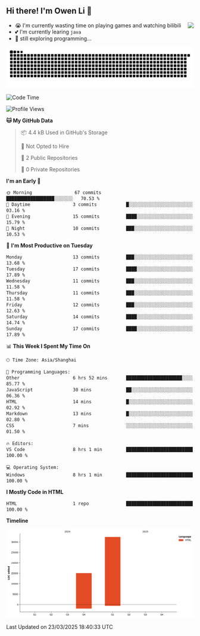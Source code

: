 ## Hi there! I'm Owen Li 👋

<a href="https://github.com/owenllli">
  <img align="right" src="https://github-readme-stats.vercel.app/api/top-langs/?username=owenllli&layout=normal" />
</a>

- 😭 I'm currently wasting time on playing games and watching bilibili
- 💕 I'm currently learing `java`
- 🤔 still exploring programming...

<!--
![Top Langs](https://github-readme-stats.vercel.app/api/top-langs/?username=owenllli&layout=normal)
-->

<picture>
  <source media="(prefers-color-scheme: dark)" srcset="https://raw.githubusercontent.com/owenllli/owenllli/output/github-snake-dark.svg" />
  <source media="(prefers-color-scheme: light)" srcset="https://raw.githubusercontent.com/owenllli/owenllli/output/github-snake.svg" />
  <img alt="github-snake" src="https://raw.githubusercontent.com/owenllli/owenllli/output/github-snake.svg" />
</picture>

<!--START_SECTION:waka-->
![Code Time](http://img.shields.io/badge/Code%20Time-113%20hrs%2034%20mins-blue)

![Profile Views](http://img.shields.io/badge/Profile%20Views-0-blue)

**🐱 My GitHub Data** 

> 📦 4.4 kB Used in GitHub's Storage 
 > 
> 🚫 Not Opted to Hire
 > 
> 📜 2 Public Repositories 
 > 
> 🔑 0 Private Repositories 
 > 
**I'm an Early 🐤** 

```text
🌞 Morning                67 commits          ██████████████████░░░░░░░   70.53 % 
🌆 Daytime                3 commits           █░░░░░░░░░░░░░░░░░░░░░░░░   03.16 % 
🌃 Evening                15 commits          ████░░░░░░░░░░░░░░░░░░░░░   15.79 % 
🌙 Night                  10 commits          ███░░░░░░░░░░░░░░░░░░░░░░   10.53 % 
```
📅 **I'm Most Productive on Tuesday** 

```text
Monday                   13 commits          ███░░░░░░░░░░░░░░░░░░░░░░   13.68 % 
Tuesday                  17 commits          ████░░░░░░░░░░░░░░░░░░░░░   17.89 % 
Wednesday                11 commits          ███░░░░░░░░░░░░░░░░░░░░░░   11.58 % 
Thursday                 11 commits          ███░░░░░░░░░░░░░░░░░░░░░░   11.58 % 
Friday                   12 commits          ███░░░░░░░░░░░░░░░░░░░░░░   12.63 % 
Saturday                 14 commits          ████░░░░░░░░░░░░░░░░░░░░░   14.74 % 
Sunday                   17 commits          ████░░░░░░░░░░░░░░░░░░░░░   17.89 % 
```


📊 **This Week I Spent My Time On** 

```text
🕑︎ Time Zone: Asia/Shanghai

💬 Programming Languages: 
Other                    6 hrs 52 mins       █████████████████████░░░░   85.77 % 
JavaScript               30 mins             ██░░░░░░░░░░░░░░░░░░░░░░░   06.36 % 
HTML                     14 mins             █░░░░░░░░░░░░░░░░░░░░░░░░   02.92 % 
Markdown                 13 mins             █░░░░░░░░░░░░░░░░░░░░░░░░   02.80 % 
CSS                      7 mins              ░░░░░░░░░░░░░░░░░░░░░░░░░   01.50 % 

🔥 Editors: 
VS Code                  8 hrs 1 min         █████████████████████████   100.00 % 

💻 Operating System: 
Windows                  8 hrs 1 min         █████████████████████████   100.00 % 
```

**I Mostly Code in HTML** 

```text
HTML                     1 repo              █████████████████████████   100.00 % 
```



**Timeline**

![Lines of Code chart](https://raw.githubusercontent.com/owenllli/owenllli/main/assets/bar_graph.png)


 Last Updated on 23/03/2025 18:40:33 UTC
<!--END_SECTION:waka-->
